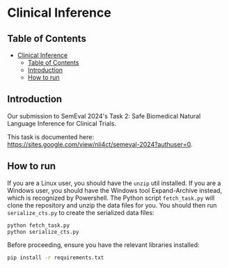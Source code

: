# Clinical Inference

## Table of Contents

- [Clinical Inference](#clinical-inference)
  - [Table of Contents](#table-of-contents)
  - [Introduction](#introduction)
  - [How to run](#how-to-run)

## Introduction

Our submission to SemEval 2024's Task 2: Safe Biomedical Natural Language Inference for Clinical Trials.

This task is documented here: <https://sites.google.com/view/nli4ct/semeval-2024?authuser=0>.

## How to run

If you are a Linux user, you should have the ```unzip``` util installed. If you are a Windows user, you should
have the Windows tool Expand-Archive instead, which is recognized by Powershell. The Python script ```fetch_task.py``` will clone the repository and unzip the data files for you. You should then run ```serialize_cts.py``` to create the serialized data files:

```bash
python fetch_task.py
python serialize_cts.py
```

Before proceeding, ensure you have the relevant libraries installed:
  
  ```bash
  pip install -r requirements.txt
  ```
